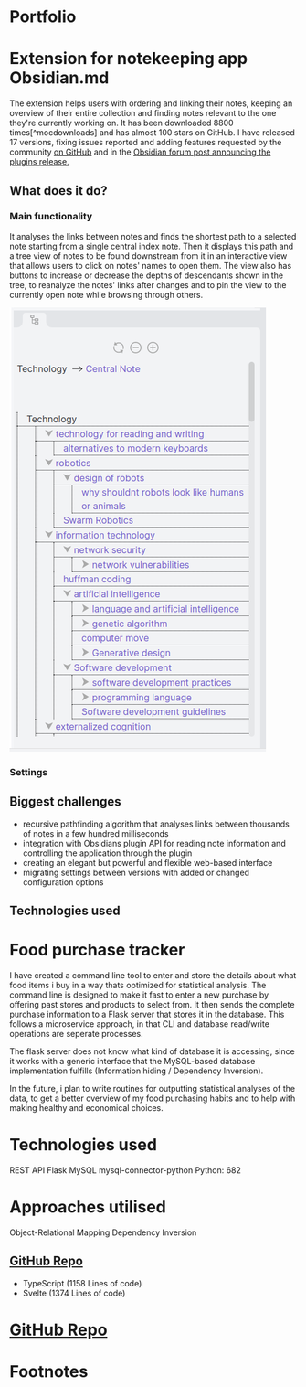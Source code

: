 # Portfolio

# Extension for notekeeping app Obsidian.md

The extension helps users with ordering and linking their notes, keeping an overview of their entire collection and finding notes relevant to the one they're currently working on. It has been downloaded 8800 times[^mocdownloads] and has almost 100 stars on GitHub.
I have released 17 versions, fixing issues reported and adding features requested by the community [on GitHub](https://github.com/Robin-Haupt-1/Obsidian-Map-of-Content/issues?q=+is%3Aissue+-author%3ARobin-Haupt-1+) and in the [Obsidian forum post announcing the plugins release.](https://forum.obsidian.md/t/map-of-content-plugin-release/25209/4)

## What does it do?

### Main functionality

It analyses the links between notes and finds the shortest path to a selected note starting from a single central index note. Then it displays this path and a tree view of notes to be found downstream from it in an interactive view that allows users to click on notes' names to open them.
The view also has buttons to increase or decrease the depths of descendants shown in the tree, to reanalyze the notes' links after changes and to pin the view to the currently open note while browsing through others.

![MOC view](https://github.com/Robin-Haupt-1/Portfolio/blob/main/images/moc.png)

### Settings



## Biggest challenges

- recursive pathfinding algorithm that analyses links between thousands of notes in a few hundred milliseconds
- integration with Obsidians plugin API for reading note information and controlling the application through the plugin
- creating an elegant but powerful and flexible web-based interface
- migrating settings between versions with added or changed configuration options


## Technologies used

# Food purchase tracker

I have created a command line tool to enter and store the details about what food items i buy in a way thats optimized for statistical analysis. The command line is designed to make it fast to enter a new purchase by offering past stores and products to select from. It then sends the complete purchase information to a Flask server that stores it in the database. This follows a microservice approach, in that CLI and database read/write operations are seperate processes.

The flask server does not know what kind of database it is accessing, since it works with a generic interface that the MySQL-based database implementation fulfills (Information hiding / Dependency Inversion).

In the future, i plan to write routines for outputting statistical analyses of the data, to get a better overview of my food purchasing habits and to help with making healthy and economical choices.

# Technologies used

REST API
Flask
MySQL
mysql-connector-python
Python: 682

# Approaches utilised

Object-Relational Mapping
Dependency Inversion


## [GitHub Repo](https://github.com/Robin-Haupt-1/Food-purchases-tracking-and-analysis)


- TypeScript (1158 Lines of code)
- Svelte (1374 Lines of code)

# [GitHub Repo](https://github.com/Robin-Haupt-1/Obsidian-Map-of-Content)

# Footnotes

[^mocdownload]: [Official download statistics](https://github.com/obsidianmd/obsidian-releases/blob/6605c60a77a160e2fa0f1abe307cec308b839902/community-plugin-stats.json#L6110)
